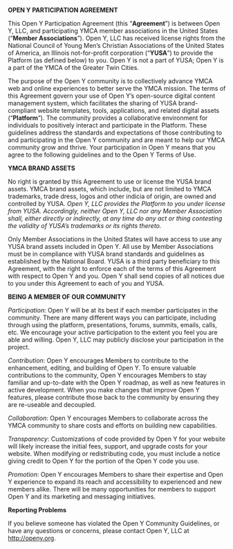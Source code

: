 **OPEN Y PARTICIPATION AGREEMENT**

This Open Y Participation Agreement (this “**Agreement**”) is between Open Y, LLC, and participating YMCA member associations in the United States (“**Member Associations**”). Open Y, LLC has received license rights from the National Council of Young Men’s Christian Associations of the United States of America, an Illinois not-for-profit corporation (“**YUSA**”) to provide the Platform (as defined below) to you. Open Y is not a part of YUSA; Open Y is a part of the YMCA of the Greater Twin Cities.

The purpose of the Open Y community is to collectively advance YMCA web and online experiences to better serve the YMCA mission. The terms of this Agreement govern your use of Open Y’s open-source digital content management system, which facilitates the sharing of YUSA brand-compliant website templates, tools, applications, and related digital assets (“**Platform**”). The community provides a collaborative environment for individuals to positively interact and participate in the Platform. These guidelines address the standards and expectations of those contributing to and participating in the Open Y community and are meant to help our YMCA community grow and thrive. Your participation in Open Y means that you agree to the following guidelines and to the Open Y Terms of Use.

**YMCA BRAND ASSETS**

No right is granted by this Agreement to use or license the YUSA brand assets. YMCA brand assets, which include, but are not limited to YMCA trademarks, trade dress, logos and other indicia of origin, are owned and controlled by YUSA. _Open Y, LLC provides the Platform to you under license from YUSA. Accordingly, neither Open Y, LLC nor any Member Association shall, either directly or indirectly, at any time do any act or thing contesting the validity of YUSA’s trademarks or its rights thereto._

Only Member Associations in the United States will have access to use any YUSA brand assets included in Open Y. All use by Member Associations must be in compliance with YUSA brand standards and guidelines as established by the National Board. YUSA is a third party beneficiary to this Agreement, with the right to enforce each of the terms of this Agreement with respect to Open Y and you. Open Y shall send copies of all notices due to you under this Agreement to each of you and YUSA.

**BEING A MEMBER OF OUR COMMUNITY**

_Participation_: Open Y will be at its best if each member participates in the community. There are many different ways you can participate, including through using the platform, presentations, forums, summits, emails, calls, etc. We encourage your active participation to the extent you feel you are able and willing. Open Y, LLC may publicly disclose your participation in the project.

_Contribution_: Open Y encourages Members to contribute to the enhancement, editing, and building of Open Y. To ensure valuable contributions to the community, Open Y encourages Members to stay familiar and up-to-date with the Open Y roadmap, as well as new features in active development. When you make changes that improve Open Y features, please contribute those back to the community by ensuring they are re-useable and decoupled.

_Collaboration_: Open Y encourages Members to collaborate across the YMCA community to share costs and efforts on building new capabilities.

_Transparency_: Customizations of code provided by Open Y for your website will likely increase the initial fees, support, and upgrade costs for your website. When modifying or redistributing code, you must include a notice giving credit to Open Y for the portion of the Open Y code you use.

_Promotion_: Open Y encourages Members to share their expertise and Open Y experience to expand its reach and accessibility to experienced and new members alike. There will be many opportunities for members to support Open Y and its marketing and messaging initiatives.

**Reporting Problems**

If you believe someone has violated the Open Y Community Guidelines, or have any questions or concerns, please contact Open Y, LLC at http://openy.org.
